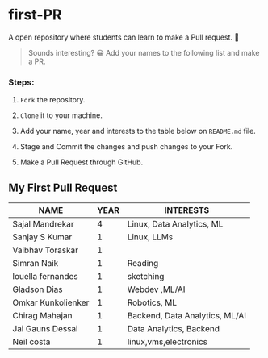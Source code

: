 # first-PR
A open repository where students can learn to make a Pull request. 🙌

> Sounds interesting? 😀
Add your names to the following list and make a PR.

### Steps:

1. `Fork` the repository.
2. `Clone` it to your machine.
3. Add your name, year and interests to the table below on `README.md` file.

4. Stage and Commit the changes and push changes to your Fork.
5. Make a Pull Request through GitHub.


<!-- 👇
Create a copy of this, and replace the values:
| Your Name | Your year      | Your interests | 
-->

## My First Pull Request

| NAME         | YEAR     | INTERESTS |
|-----------------|--------|---------------------------|
| Sajal Mandrekar | 4      | Linux, Data Analytics, ML |
| Sanjay S Kumar | 1      | Linux, LLMs |
| Vaibhav Toraskar| 1      |            |
| Simran Naik     |    1   | Reading |
| louella fernandes |1       | sketching |
| Gladson Dias | 1      |Webdev ,ML/AI |
| Omkar Kunkolienker | 1      | Robotics, ML |
| Chirag Mahajan | 1      | Backend, Data Analytics, ML/AI |
| Jai Gauns Dessai | 1      | Data Analytics, Backend |
| Neil costa      | 1      | linux,vms,electronics     |
